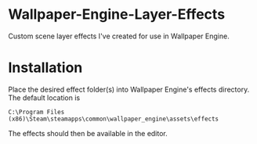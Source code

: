# Wallpaper-Engine-Layer-Effects
Custom scene layer effects I've created for use in Wallpaper Engine.

# Installation
Place the desired effect folder(s) into Wallpaper Engine's effects directory. The default location is 

`C:\Program Files (x86)\Steam\steamapps\common\wallpaper_engine\assets\effects`

The effects should then be available in the editor.
